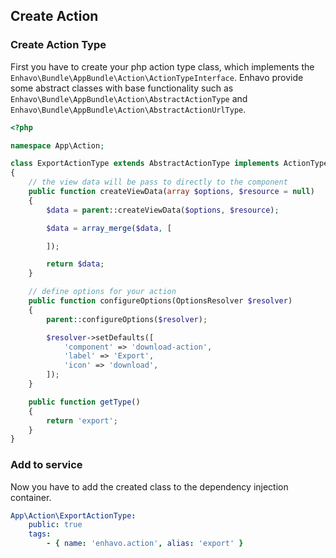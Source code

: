 ## Create Action

### Create Action Type


First you have to create your php action type class, which implements the ``Enhavo\Bundle\AppBundle\Action\ActionTypeInterface``. 
Enhavo provide some abstract classes with base functionality such as ``Enhavo\Bundle\AppBundle\Action\AbstractActionType`` and ``Enhavo\Bundle\AppBundle\Action\AbstractActionUrlType``.


```php
<?php

namespace App\Action;

class ExportActionType extends AbstractActionType implements ActionTypeInterface
{
    // the view data will be pass to directly to the component
    public function createViewData(array $options, $resource = null)
    {
        $data = parent::createViewData($options, $resource);

        $data = array_merge($data, [

        ]);

        return $data;
    }

    // define options for your action
    public function configureOptions(OptionsResolver $resolver)
    {
        parent::configureOptions($resolver);

        $resolver->setDefaults([
            'component' => 'download-action',
            'label' => 'Export',
            'icon' => 'download',
        ]);
    }

    public function getType()
    {
        return 'export';
    }
}
```


### Add to service

Now you have to add the created class to the dependency injection container.

```yaml
App\Action\ExportActionType:
    public: true
    tags:
        - { name: 'enhavo.action', alias: 'export' }
```



